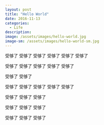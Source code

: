 ```yaml
---
layout: post
title: "Hello World"
date: 2016-11-13
categories:
  - Life
description: 
image: /assets/images/hello-world.jpg
image-sm: /assets/images/hello-world-sm.jpg
---
```

受够了
受够了
受够了
受够了
受够了
受够了


受够了
受够了
受够了
受够了
受够了

受够了
受够了



受够了
受够了
受够了
受够了
受够了

受够了
受够了
受够了

受够了
受够了
受够了

受够了
受够了
受够了